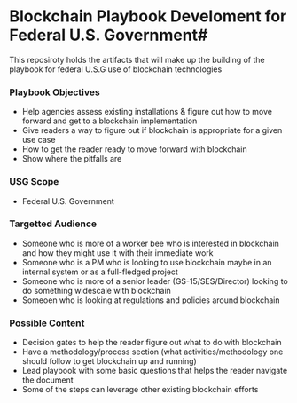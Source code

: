 # Blockchain Playbook Develoment for Federal U.S. Government#

This reposiroty holds the artifacts that will make up the building of the playbook for federal U.S.G use of blockchain technologies

### Playbook Objectives ###

- Help agencies assess existing installations & figure out how to move forward and get to a blockchain implementation
- Give readers a way to figure out if blockchain is appropriate for a given use case
- How to get the reader ready to move forward with blockchain
- Show where the pitfalls are

### USG Scope ###

- Federal U.S. Government

### Targetted Audience ###

- Someone who is more of a worker bee who is interested in blockchain and how they might use it with their immediate work
- Someone who is a PM who is looking to use blockchain maybe in an internal system or as a full-fledged project
- Someone who is more of a senior leader (GS-15/SES/Director) looking to do something widescale with blockchain
- Someoen who is looking at regulations and policies around blockchain

### Possible Content ###

- Decision gates to help the reader figure out what to do with blockchain
- Have a methodology/process section (what activities/methodology one should follow to get blockchain up and running)
- Lead playbook with some basic questions that helps the reader navigate the document
- Some of the steps can leverage other existing blockchain efforts